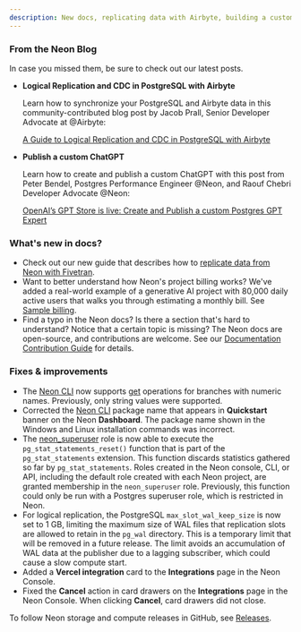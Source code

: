 ```yaml
---
description: New docs, replicating data with Airbyte, building a custom ChatGPT, fixes & improvements
---
```


### From the Neon Blog

In case you missed them, be sure to check out our latest posts.

- **Logical Replication and CDC in PostgreSQL with Airbyte**

    Learn how to synchronize your PostgreSQL and Airbyte data in this community-contributed blog post by Jacob Prall, Senior Developer Advocate at @Airbyte: 
        
    [A Guide to Logical Replication and CDC in PostgreSQL with Airbyte](https://neon.tech/blog/a-guide-to-logical-replication-and-cdc-in-postgresql-with-airbyte)

- **Publish a custom ChatGPT**

    Learn how to create and publish a custom ChatGPT with this post from Peter Bendel, Postgres Performance Engineer @Neon, and Raouf Chebri
    Developer Advocate @Neon:
        
    [OpenAI’s GPT Store is live: Create and Publish a custom Postgres GPT Expert](https://neon.tech/blog/openais-gpt-store-is-live-create-and-publish-a-custom-postgres-gpt-expert)


### What's new in docs?

- Check out our new guide that describes how to [replicate data from Neon with Fivetran](https://neon.tech/docs/guides/logical-replication-fivetran).
- Want to better understand how Neon's project billing works? We've added a real-world example of a generative AI project with 80,000 daily active users that walks you through estimating a monthly bill. See [Sample billing](/docs/introduction/billing-sample).
- Find a typo in the Neon docs? Is there a section that's hard to understand? Notice that a certain topic is missing? The Neon docs are open-source, and contributions are welcome. See our [Documentation Contribution Guide](/docs/community/contribution-guide) for details.

### Fixes & improvements

- The [Neon CLI](https://neon.tech/docs/reference/neon-cli) now supports [get](https://neon.tech/docs/reference/cli-branches#get) operations for branches with numeric names. Previously, only string values were supported.
- Corrected the [Neon CLI](https://neon.tech/docs/reference/neon-cli) package name that appears in **Quickstart** banner on the Neon **Dashboard**. The package name shown in the Windows and Linux installation commands was incorrect.
- The [neon_superuser](/docs/manage/roles#the-neonsuperuser-role) role is now able to execute the `pg_stat_statements_reset()` function that is part of the `pg_stat_statements` extension. This function discards statistics gathered so far by `pg_stat_statements`. Roles created in the Neon console, CLI, or API, including the default role created with each Neon project, are granted membership in the `neon_superuser` role. Previously, this function could only be run with a Postgres superuser role, which is restricted in Neon.
- For logical replication, the PostgreSQL `max_slot_wal_keep_size` is now set to 1 GB, limiting the maximum size of WAL files that replication slots are allowed to retain in the `pg_wal` directory. This is a temporary limit that will be removed in a future release. The limit avoids an accumulation of WAL data at the publisher due to a lagging subscriber, which could cause a slow compute start.
- Added a **Vercel integration** card to the **Integrations** page in the Neon Console.
- Fixed the **Cancel** action in card drawers on the **Integrations** page in the Neon Console. When clicking **Cancel**, card drawers did not close.

To follow Neon storage and compute releases in GitHub, see [Releases](https://github.com/neondatabase/neon/releases).